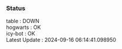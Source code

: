 ### Status


table : DOWN  
hogwarts : OK  
icy-bot : OK  
Latest Update : 2024-09-16 06:14:41.098950
